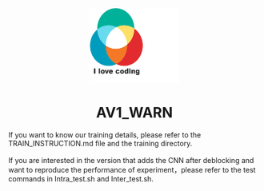 <div align=center>
   <img width="180" height="150" src="images/logo.png"/>
   <h1>AV1_WARN</h1>
</div>
If you want to know our training details, please refer to the TRAIN_INSTRUCTION.md file and the training directory.<br>
<br>
If you are interested in the version that adds the CNN after deblocking and want to reproduce the performance of  experiment，please refer to the test commands in Intra_test.sh and Inter_test.sh.
